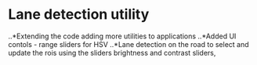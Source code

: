 # Lane detection utility
..*Extending the code adding more utilities to applications
..*Added UI contols - range sliders for HSV
..*Lane detection on the road to select and update the rois using the sliders brightness and contrast sliders,
